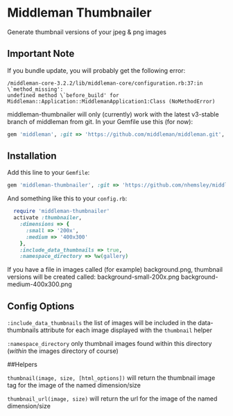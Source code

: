 # Middleman Thumbnailer

Generate thumbnail versions of your jpeg & png images


## Important Note

If you bundle update, you will probably get the following error: 

```stacktrace
/middleman-core-3.2.2/lib/middleman-core/configuration.rb:37:in \`method_missing': 
undefined method \`before_build' for Middleman::Application::MiddlemanApplication1:Class (NoMethodError)
```

middleman-thumbnailer will only (currently) work with the latest v3-stable branch of middleman from git. In your Gemfile use this (for now): 

```ruby
gem 'middleman', :git => 'https://github.com/middleman/middleman.git', branch: 'v3-stable'
```


## Installation

Add this line to your `Gemfile`:

```ruby
gem 'middleman-thumbnailer', :git => 'https://github.com/nhemsley/middleman-thumbnailer.git'
```

And something like this to your `config.rb`:

```ruby
  require 'middleman-thumbnailer'
  activate :thumbnailer, 
    :dimensions => {
      :small => '200x',
      :medium => '400x300'
    },
    :include_data_thumbnails => true,
    :namespace_directory => %w(gallery)
```

If you have a file in images called (for example) background.png, thumbnail versions will be created called:
  background-small-200x.png
  background-medium-400x300.png

## Config Options

`:include_data_thumbnails` the list of images will be included in the data-thumbnails attribute for each image displayed with the `thumbnail` helper

`:namespace_directory` only thumbnail images found within this directory (_within_ the images directory of course)


##Helpers

`thumbnail(image, size, [html_options])` will return the thumbnail image tag for the image of the named dimension/size

`thumbnail_url(image, size)` will return the url for the image of the named dimension/size
